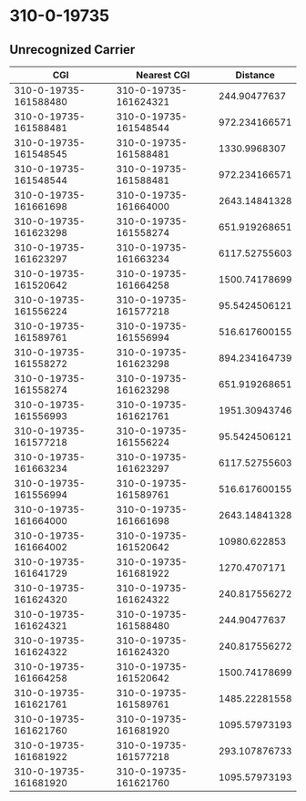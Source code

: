 # 310-0-19735
## Unrecognized Carrier


| CGI | Nearest CGI | Distance |
|-----|-------------|----------|
| 310-0-19735-161588480 | 310-0-19735-161624321 | 244.90477637 |
| 310-0-19735-161588481 | 310-0-19735-161548544 | 972.234166571 |
| 310-0-19735-161548545 | 310-0-19735-161588481 | 1330.9968307 |
| 310-0-19735-161548544 | 310-0-19735-161588481 | 972.234166571 |
| 310-0-19735-161661698 | 310-0-19735-161664000 | 2643.14841328 |
| 310-0-19735-161623298 | 310-0-19735-161558274 | 651.919268651 |
| 310-0-19735-161623297 | 310-0-19735-161663234 | 6117.52755603 |
| 310-0-19735-161520642 | 310-0-19735-161664258 | 1500.74178699 |
| 310-0-19735-161556224 | 310-0-19735-161577218 | 95.5424506121 |
| 310-0-19735-161589761 | 310-0-19735-161556994 | 516.617600155 |
| 310-0-19735-161558272 | 310-0-19735-161623298 | 894.234164739 |
| 310-0-19735-161558274 | 310-0-19735-161623298 | 651.919268651 |
| 310-0-19735-161556993 | 310-0-19735-161621761 | 1951.30943746 |
| 310-0-19735-161577218 | 310-0-19735-161556224 | 95.5424506121 |
| 310-0-19735-161663234 | 310-0-19735-161623297 | 6117.52755603 |
| 310-0-19735-161556994 | 310-0-19735-161589761 | 516.617600155 |
| 310-0-19735-161664000 | 310-0-19735-161661698 | 2643.14841328 |
| 310-0-19735-161664002 | 310-0-19735-161520642 | 10980.622853 |
| 310-0-19735-161641729 | 310-0-19735-161681922 | 1270.4707171 |
| 310-0-19735-161624320 | 310-0-19735-161624322 | 240.817556272 |
| 310-0-19735-161624321 | 310-0-19735-161588480 | 244.90477637 |
| 310-0-19735-161624322 | 310-0-19735-161624320 | 240.817556272 |
| 310-0-19735-161664258 | 310-0-19735-161520642 | 1500.74178699 |
| 310-0-19735-161621761 | 310-0-19735-161589761 | 1485.22281558 |
| 310-0-19735-161621760 | 310-0-19735-161681920 | 1095.57973193 |
| 310-0-19735-161681922 | 310-0-19735-161577218 | 293.107876733 |
| 310-0-19735-161681920 | 310-0-19735-161621760 | 1095.57973193 |
